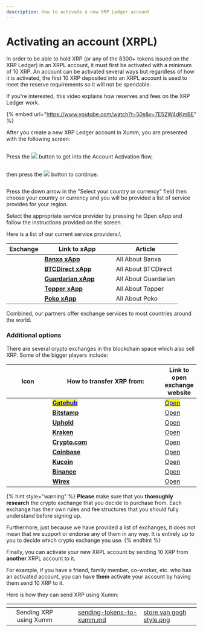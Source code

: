 ```yaml
---
description: How to activate a new XRP Ledger account
---
```


# Activating an account (XRPL)

In order to be able to hold XRP (or any of the 8300+ tokens issued on the XRP Ledger) in an XRPL account, it must first be activated with a minimum of 10 XRP. An account can be activated several ways but regardless of how it is activated, the first 10 XRP deposited into an XRPL account is used to meet the reserve requirements so it will not be spendable.

If you're interested, this video explains how reserves and fees on the XRP Ledger work.

{% embed url="https://www.youtube.com/watch?t=50s&v=7E52W4dKmBE" %}

After you create a new XRP Ledger account in Xumm, you are presented with the following screen:

<figure><img src="../.gitbook/assets/Activate your account.png" alt=""><figcaption></figcaption></figure>

Press the ![](<../.gitbook/assets/image (1) (1) (4).png>) button to get into the Account Activation flow,

<figure><img src="../.gitbook/assets/Account Activation xApp.png" alt=""><figcaption></figcaption></figure>

then press the ![](<../.gitbook/assets/image (4) (1) (2).png>) button to continue.



<figure><img src="../.gitbook/assets/Buy and sell.png" alt=""><figcaption></figcaption></figure>

Press the down arrow in the "Select your country or currency" field then choose your country or currency and you will be provided a list of service provides for your region.

Select the appropriate service provider by pressing he Open xApp and follow the instructions provided on the screen.

Here is a list of our current service providers:\


<table><thead><tr><th>Exchange</th><th width="173.33333333333331">Link to xApp</th><th>Article</th></tr></thead><tbody><tr><td><img src="../.gitbook/assets/image (2) (2) (3).png" alt=""></td><td><a href="https://xumm.app/detect/xapp:banxa.onofframp"><strong>Banxa xApp</strong></a></td><td>All About Banxa</td></tr><tr><td><img src="../.gitbook/assets/image (5) (1) (1) (2) (1) (1).png" alt=""></td><td><a href="https://xumm.app/detect/xapp:btcdirect.onofframp"><strong>BTCDirect xApp</strong></a></td><td>All About BTCDirect</td></tr><tr><td><img src="../.gitbook/assets/image (3) (1) (2).png" alt=""></td><td><a href="https://xumm.app/detect/xapp:guardarian.onofframp"><strong>Guardarian xApp</strong></a></td><td>All About Guardarian</td></tr><tr><td><img src="../.gitbook/assets/image (4) (2).png" alt=""></td><td><a href="https://xumm.app/detect/xapp:uphold.topper"><strong>Topper xApp</strong></a></td><td>All About Topper</td></tr><tr><td><img src="../.gitbook/assets/image (7) (1).png" alt=""></td><td><a href="https://xumm.app/detect/xapp:poko.onramp"><strong>Poko xApp</strong></a></td><td>All About Poko</td></tr></tbody></table>

Combined, our partners offer exchange services to most countries around the world.

### Additional options

There are several crypto exchanges in the blockchain space which also sell XRP. Some of the bigger players include:



<table><thead><tr><th width="110.33333333333331" align="center">Icon</th><th width="318">How to transfer XRP from:</th><th>Link to open exchange website</th></tr></thead><tbody><tr><td align="center"><img src="../.gitbook/assets/image (1) (1) (2) (1).png" alt="" data-size="line"></td><td><a href="../getting-started-with-xumm/how-to-activate-a-new-xrpl-account/from-gatehub.md"><mark style="color:blue;"><strong>Gatehub</strong></mark></a></td><td><a href="https://gatehub.net/"><mark style="color:blue;">Open</mark></a></td></tr><tr><td align="center"><img src="../.gitbook/assets/image (1) (1) (1) (1) (2).png" alt=""></td><td><a href="../getting-started-with-xumm/activating-an-account/from-bitstamp.md"><strong>Bitstamp</strong></a></td><td><a href="https://www.bitstamp.net/">Open</a></td></tr><tr><td align="center"><img src="../.gitbook/assets/image (9) (1).png" alt="" data-size="line"></td><td><a href="../getting-started-with-xumm/activating-an-account/from-uphold.md"><strong>Uphold</strong></a></td><td><a href="https://uphold.com/">Open</a></td></tr><tr><td align="center"><img src="../.gitbook/assets/image (1) (3).png" alt=""></td><td><a href="../getting-started-with-xumm/activating-an-account/from-kraken.md"><strong>Kraken</strong></a></td><td><a href="https://www.kraken.com/">Open</a></td></tr><tr><td align="center"><img src="../.gitbook/assets/image (2) (1) (2) (1).png" alt=""></td><td><a href="../getting-started-with-xumm/activating-an-account/from-crypto.com.md"><strong>Crypto.com</strong></a></td><td><a href="https://crypto.com/">Open</a></td></tr><tr><td align="center"><img src="../.gitbook/assets/image (8) (2).png" alt="" data-size="line"></td><td><a href="../getting-started-with-xumm/activating-an-account/from-coinbase.md"><strong>Coinbase</strong></a></td><td><a href="https://www.coinbase.com/">Open</a></td></tr><tr><td align="center"><img src="../.gitbook/assets/image (1) (5).png" alt="" data-size="original"></td><td><a href="../getting-started-with-xumm/how-to-activate-a-new-xrpl-account/from-kucoin.md"><strong>Kucoin</strong></a></td><td><a href="https://www.kucoin.com/">Open</a></td></tr><tr><td align="center"><img src="../.gitbook/assets/image (11) (1) (1).png" alt="" data-size="line"></td><td><a href="../getting-started-with-xumm/activating-an-account/from-binance.md"><strong>Binance</strong></a></td><td><a href="https://www.binance.com/en">Open</a></td></tr><tr><td align="center"><img src="../.gitbook/assets/wirex (1).png" alt=""></td><td><a href="../getting-started-with-xumm/activating-an-account/from-wirex.md"><strong>Wirex</strong></a></td><td><a href="https://wirexapp.com/">Open</a></td></tr></tbody></table>



{% hint style="warning" %}
**Please** make sure that you **thoroughly research** the crypto exchange that you decide to purchase from. Each exchange has their own rules and fee structures that you should fully understand before signing up.&#x20;

Furthermore, just because we have provided a list of exchanges, it does not mean that we support or endorse any of them in any way. It is entirely up to you to decide which crypto exchange you use.
{% endhint %}



Finally, you can activate your new XRPL account by sending 10 XRP from **another** XRPL account to it.

For example, if you have a friend, family member, co-worker, etc. who has an activated account, you can have **them** activate your account by having them send 10 XRP to it.

Here is how they can send XRP using Xumm:

<table data-view="cards"><thead><tr><th align="center"></th><th data-hidden></th><th data-hidden></th><th data-hidden data-card-target data-type="content-ref"></th><th data-hidden data-card-cover data-type="files"></th></tr></thead><tbody><tr><td align="center">Sending XRP using Xumm</td><td></td><td></td><td><a href="../getting-started-with-xumm/sending-tokens-to-xumm.md">sending-tokens-to-xumm.md</a></td><td><a href="../.gitbook/assets/store  van gogh style.png">store  van gogh style.png</a></td></tr></tbody></table>
